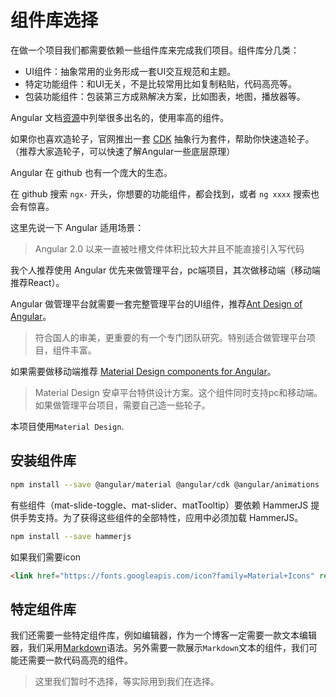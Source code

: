 # 组件库选择

在做一个项目我们都需要依赖一些组件库来完成我们项目。组件库分几类：

- UI组件：抽象常用的业务形成一套UI交互规范和主题。
- 特定功能组件：和UI无关，不是比较常用比如复制粘贴，代码高亮等。
- 包装功能组件：包装第三方成熟解决方案，比如图表，地图，播放器等。

Angular 文档[资源](https://angular.cn/resources)中列举很多出名的，使用率高的组件。

如果你也喜欢造轮子，官网推出一套 [CDK](https://material.angular.io/cdk) 抽象行为套件，帮助你快速造轮子。（推荐大家造轮子，可以快速了解Angular一些底层原理）

Angular 在 github 也有一个庞大的生态。

在 github 搜索 `ngx-` 开头，你想要的功能组件，都会找到，或者 `ng xxxx` 搜索也会有惊喜。

这里先说一下 Angular 适用场景：

> Angular 2.0 以来一直被吐槽文件体积比较大并且不能直接引入写代码

我个人推荐使用 Angular 优先来做管理平台，pc端项目，其次做移动端（移动端推荐React）。

Angular 做管理平台就需要一套完整管理平台的UI组件，推荐[Ant Design of Angular](https://ng.ant.design/docs/introduce/cn)。

> 符合国人的审美，更重要的有一个专门团队研究。特别适合做管理平台项目，组件丰富。

如果需要做移动端推荐 [Material Design components for Angular](https://material.angular.io/)。

> Material Design 安卓平台特供设计方案。这个组件同时支持pc和移动端。如果做管理平台项目，需要自己造一些轮子。

本项目使用`Material Design`.

## 安装组件库

```bash
npm install --save @angular/material @angular/cdk @angular/animations
```

有些组件（mat-slide-toggle、mat-slider、matTooltip）要依赖 HammerJS 提供手势支持。为了获得这些组件的全部特性，应用中必须加载 HammerJS。

```bash
npm install --save hammerjs
```

如果我们需要icon

```html
<link href="https://fonts.googleapis.com/icon?family=Material+Icons" rel="stylesheet">
```

## 特定组件库

我们还需要一些特定组件库，例如编辑器，作为一个博客一定需要一款文本编辑器，我们采用[Markdown](https://github.com/adam-p/markdown-here/wiki/Markdown-Cheatsheet)语法。另外需要一款展示`Markdown`文本的组件，我们可能还需要一款代码高亮的组件。

> 这里我们暂时不选择，等实际用到我们在选择。